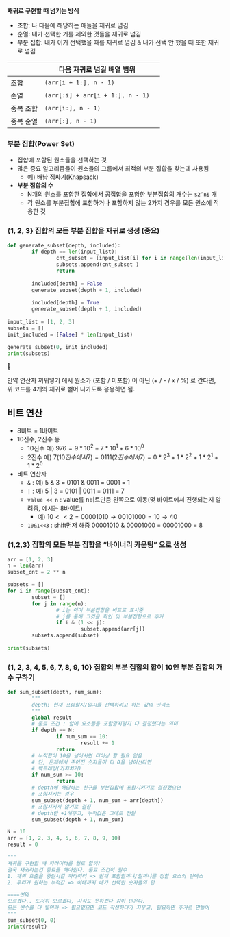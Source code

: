 **재귀로 구현할 때 넘기는 방식**

- 조합: 나 다음에 해당하는 애들을 재귀로 넘김
- 순열: 내가 선택한 거를 제외한 것들을 재귀로 넘김
- 부분 집합: 내가 이거 선택했을 때를 재귀로 넘김 & 내가 선택 안 했을 때 또한 재귀로 넘김

|  | 다음 재귀로 넘길 배열 범위 |  |
| --- | --- | --- |
| 조합 | `(arr[i + 1:], n - 1)` |  |
| 순열 | `(arr[:i] + arr[i + 1:], n - 1)` |  |
| 중복 조합 | `(arr[i:], n - 1)` |  |
| 중복 순열 | `(arr[:], n - 1)` |  |

### 부분 집합(Power Set)

- 집합에 포함된 원소들을 선택하는 것
- 많은 중요 알고리즘들이 원소들의 그룹에서 최적의 부분 집합을 찾는데 사용됨
    - 예) 배냥 짐싸기(Knapsack)
- **부분 집합의 수**
    - N개의 원소를 포함한 집합에서 공집합을 포함한 부분집합의 개수는 `$2^n$` 개
    - 각 원소를 부분집합에 포함하거나 포함하지 않는 2가지 경우를 모든 원소에 적용한 것

### {1, 2, 3} 집합의 모든 부분 집합을 재귀로 생성 (중요)

```python
def generate_subset(depth, included):
		if depth == len(input_list):
				cnt_subset = [input_list[i] for i in range(len(input_list)) if included[i]]
				subsets.append(cnt_subset )
				return
				
		included[depth] = False
		generate_subset(depth + 1, included)
		
		included[depth] = True
		generate_subset(depth + 1, included) 
		
input_list = [1, 2, 3] 
subsets = []
init_included = [False] * len(input_list)

generate_subset(0, init_included)
print(subsets)
```

<aside>
📌

만약 연산자 끼워넣기 에서 원소가 (포함 / 미포함) 이 아닌 (+ / - / x / %) 로 간다면, 위 코드를 4개의 재귀로 뻗어 나가도록 응용하면 됨.

</aside>

## 비트 연산

- 8비트 = 1바이트
- 10진수, 2진수 등
    - 10진수 예) $976 = 9 * 10^2 + 7 * 10^1 + 6 * 10^0$
    - 2진수 예) $7(10진수에서 7) = 0111(2진수에서 7) = 0 * 2^3 + 1 * 2^2 + 1 *2^1 + 1 * 2^0$
- 비트 연산자
    - `&` : 예) 5 & 3 = 0101 & 0011 = 0001 = 1
    - `|` : 예) 5 | 3 = 0101 | 0011 = 0111 = 7
    - `value << n` : value를 n비트만큼 왼쪽으로 이동(몇 바이트에서 진행되는지 알려줌, 예시는 8바이트)
        - 예)  $10 << 2 = 00001010 → 00101000 = 10 → 40$
    - `10&1<<3` : shift먼저 해줌 00001010 & 00001000 = 00001000 = 8

### {1,2,3} 집합의 모든 부분 집합을 “바이너리 카운팅” 으로 생성

```python
arr = [1, 2, 3]
n = len(arr)
subset_cnt = 2 ** n

subsets = []
for i in range(subset_cnt):
		subset = []
		for j in range(n):
				# i는 이미 부분집합을 비트로 표시중
				# j를 통해 그것을 확인 및 부분집합으로 추가
				if i & (1 << j):
						subset.append(arr[j]) 
		subsets.append(subset)
		
print(subsets)
```

### {1, 2, 3, 4, 5, 6, 7, 8, 9, 10} 집합의 부분 집합의 합이 10인 부분 집합의 개수 구하기
```python
def sum_subset(depth, num_sum):
		"""
		depth: 현재 포함할지/말지를 선택하려고 하는 값의 인덱스
		"""
		global result
		# 종료 조건 : 앞에 요소들을 포함할지말지 다 결정했다는 의미
		if depth == N: 
				if num_sum == 10:
						result += 1
				return
		# 누적합이 10을 넘어서면 더이상 할 필요 없음
		# 단, 문제에서 주어진 숫자들이 다 0을 넘어선다면
		# 백트래킹(가지치기)
		if num_sum >= 10:
				return
		# depth에 해당하는 친구를 부분집합에 포함시키기로 결정했으면
		# 포함시키는 경우
		sum_subset(depth + 1, num_sum + arr[depth])
		# 포함시키지 않기로 결정
		# depth만 +1해주고, 누적값은 그대로 전달
		sum_subset(depth + 1, num_sum)

N = 10
arr = [1, 2, 3, 4, 5, 6, 7, 8, 9, 10]
result = 0

"""
재귀를 구현할 때 파라미터를 뭘로 할까?
결국 재귀라는건 종료를 해아한다. 종료 조건이 필수
1. 재귀 호출을 중단시킬 파라미터 => 현재 포함할꺼냐/말꺼냐를 정할 요소의 인덱스
2. 우리가 원하는 누적값 => 여태까지 내가 선택한 숫자들의 합

====번외
모르겠다.. 도저히 모르겠다, 시작도 못하겠다 감이 안온다.
모든 변수를 다 넣어라 => 필요없으면 코드 작성하다가 지우고, 필요하면 추가로 만들어
"""
sum_subset(0, 0)
print(result)
```